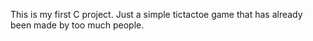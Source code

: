 This is my first C project. Just a simple tictactoe game that has already been made by too much people.
